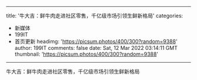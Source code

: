 
---
title: '牛大吉：鲜牛肉走进社区零售，千亿级市场引领生鲜新格局'
categories: 
 - 新媒体
 - 199IT
 - 首页更新
headimg: 'https://picsum.photos/400/300?random=9388'
author: 199IT
comments: false
date: Sat, 12 Mar 2022 03:14:11 GMT
thumbnail: 'https://picsum.photos/400/300?random=9388'
---

<div>   
牛大吉：鲜牛肉走进社区零售，千亿级市场引领生鲜新格局  
</div>
            